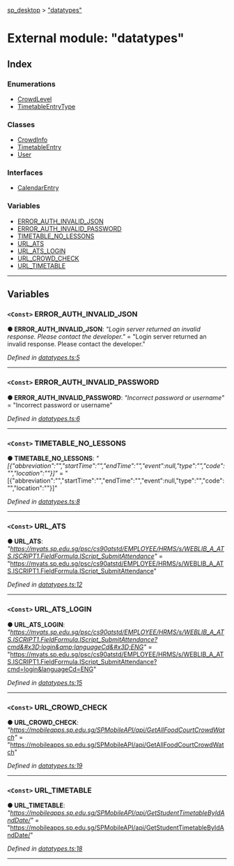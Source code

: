 [sp_desktop](../README.md) > ["datatypes"](../modules/_datatypes_.md)

# External module: "datatypes"

## Index

### Enumerations

* [CrowdLevel](../enums/_datatypes_.crowdlevel.md)
* [TimetableEntryType](../enums/_datatypes_.timetableentrytype.md)

### Classes

* [CrowdInfo](../classes/_datatypes_.crowdinfo.md)
* [TimetableEntry](../classes/_datatypes_.timetableentry.md)
* [User](../classes/_datatypes_.user.md)

### Interfaces

* [CalendarEntry](../interfaces/_datatypes_.calendarentry.md)

### Variables

* [ERROR_AUTH_INVALID_JSON](_datatypes_.md#error_auth_invalid_json)
* [ERROR_AUTH_INVALID_PASSWORD](_datatypes_.md#error_auth_invalid_password)
* [TIMETABLE_NO_LESSONS](_datatypes_.md#timetable_no_lessons)
* [URL_ATS](_datatypes_.md#url_ats)
* [URL_ATS_LOGIN](_datatypes_.md#url_ats_login)
* [URL_CROWD_CHECK](_datatypes_.md#url_crowd_check)
* [URL_TIMETABLE](_datatypes_.md#url_timetable)

---

## Variables

<a id="error_auth_invalid_json"></a>

### `<Const>` ERROR_AUTH_INVALID_JSON

**● ERROR_AUTH_INVALID_JSON**: *"Login server returned an invalid response. Please contact the developer."* = "Login server returned an invalid response. Please contact the developer."

*Defined in [datatypes.ts:5](https://github.com/sammy0025/SP_Desktop/blob/95cf60f/src/datatypes.ts#L5)*

___
<a id="error_auth_invalid_password"></a>

### `<Const>` ERROR_AUTH_INVALID_PASSWORD

**● ERROR_AUTH_INVALID_PASSWORD**: *"Incorrect password or username"* = "Incorrect password or username"

*Defined in [datatypes.ts:6](https://github.com/sammy0025/SP_Desktop/blob/95cf60f/src/datatypes.ts#L6)*

___
<a id="timetable_no_lessons"></a>

### `<Const>` TIMETABLE_NO_LESSONS

**● TIMETABLE_NO_LESSONS**: *"[{&quot;abbreviation&quot;:&quot;&quot;,&quot;startTime&quot;:&quot;&quot;,&quot;endTime&quot;:&quot;&quot;,&quot;event&quot;:null,&quot;type&quot;:&quot;&quot;,&quot;code&quot;:&quot;&quot;,&quot;location&quot;:&quot;&quot;}]"* = "[{"abbreviation":"","startTime":"","endTime":"","event":null,"type":"","code":"","location":""}]"

*Defined in [datatypes.ts:8](https://github.com/sammy0025/SP_Desktop/blob/95cf60f/src/datatypes.ts#L8)*

___
<a id="url_ats"></a>

### `<Const>` URL_ATS

**● URL_ATS**: *"https://myats.sp.edu.sg/psc/cs90atstd/EMPLOYEE/HRMS/s/WEBLIB_A_ATS.ISCRIPT1.FieldFormula.IScript_SubmitAttendance"* = "https://myats.sp.edu.sg/psc/cs90atstd/EMPLOYEE/HRMS/s/WEBLIB_A_ATS.ISCRIPT1.FieldFormula.IScript_SubmitAttendance"

*Defined in [datatypes.ts:12](https://github.com/sammy0025/SP_Desktop/blob/95cf60f/src/datatypes.ts#L12)*

___
<a id="url_ats_login"></a>

### `<Const>` URL_ATS_LOGIN

**● URL_ATS_LOGIN**: *"https://myats.sp.edu.sg/psc/cs90atstd/EMPLOYEE/HRMS/s/WEBLIB_A_ATS.ISCRIPT1.FieldFormula.IScript_SubmitAttendance?cmd&#x3D;login&amp;languageCd&#x3D;ENG"* = "https://myats.sp.edu.sg/psc/cs90atstd/EMPLOYEE/HRMS/s/WEBLIB_A_ATS.ISCRIPT1.FieldFormula.IScript_SubmitAttendance?cmd=login&languageCd=ENG"

*Defined in [datatypes.ts:15](https://github.com/sammy0025/SP_Desktop/blob/95cf60f/src/datatypes.ts#L15)*

___
<a id="url_crowd_check"></a>

### `<Const>` URL_CROWD_CHECK

**● URL_CROWD_CHECK**: *"https://mobileapps.sp.edu.sg/SPMobileAPI/api/GetAllFoodCourtCrowdWatch"* = "https://mobileapps.sp.edu.sg/SPMobileAPI/api/GetAllFoodCourtCrowdWatch"

*Defined in [datatypes.ts:19](https://github.com/sammy0025/SP_Desktop/blob/95cf60f/src/datatypes.ts#L19)*

___
<a id="url_timetable"></a>

### `<Const>` URL_TIMETABLE

**● URL_TIMETABLE**: *"https://mobileapps.sp.edu.sg/SPMobileAPI/api/GetStudentTimetableByIdAndDate/"* = "https://mobileapps.sp.edu.sg/SPMobileAPI/api/GetStudentTimetableByIdAndDate/"

*Defined in [datatypes.ts:18](https://github.com/sammy0025/SP_Desktop/blob/95cf60f/src/datatypes.ts#L18)*

___

